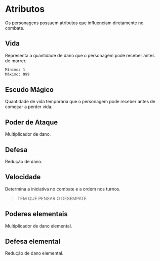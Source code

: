 # Atributos

Os personagens possuem atributos que influenciam diretamente no combate.

## Vida

Representa a quantidade de dano que o personagem pode receber antes de morrer;

```txt
Mínimo: 1
Máximo: 999
```

## Escudo Mágico

Quantidade de vida temporária que o personagem pode receber antes de começar a perder vida.

## Poder de Ataque

Multiplicador de dano.

## Defesa

Redução de dano.

## Velocidade

Determina a iniciativa no combate e a ordem nos turnos.

> TEM QUE PENSAR O DESEMPATE

## Poderes elementais

Multiplicador de dano elemental.

## Defesa elemental

Redução de dano elemental.
